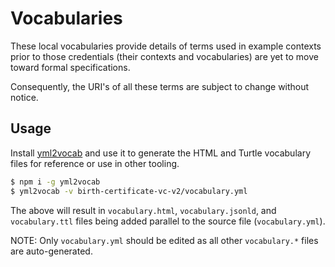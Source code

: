 # Vocabularies

These local vocabularies provide details of terms used in example contexts prior
to those credentials (their contexts and vocabularies) are yet to move toward
formal specifications.

Consequently, the URI's of all these terms are subject to change without notice.

## Usage

Install [yml2vocab](https://github.com/w3c/yml2vocab) and use it to generate the
HTML and Turtle vocabulary files for reference or use in other tooling.

```sh
$ npm i -g yml2vocab
$ yml2vocab -v birth-certificate-vc-v2/vocabulary.yml
```

The above will result in `vocabulary.html`, `vocabulary.jsonld`, and
`vocabulary.ttl` files being added parallel to the source file
(`vocabulary.yml`).

NOTE: Only `vocabulary.yml` should be edited as all other `vocabulary.*` files
are auto-generated.
